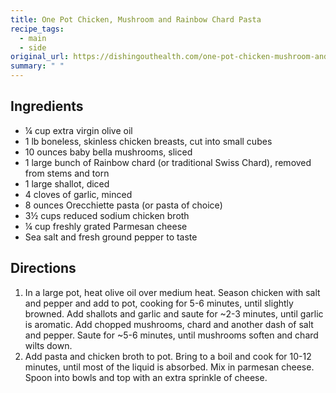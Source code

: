 ```yaml
---
title: One Pot Chicken, Mushroom and Rainbow Chard Pasta
recipe_tags:
  - main
  - side
original_url: https://dishingouthealth.com/one-pot-chicken-mushroom-and-rainbow-chard-pasta/
summary: " "
---
```


## Ingredients

* ¼ cup extra virgin olive oil
* 1 lb boneless, skinless chicken breasts, cut into small cubes
* 10 ounces baby bella mushrooms, sliced
* 1 large bunch of Rainbow chard (or traditional Swiss Chard), removed from stems and torn
* 1 large shallot, diced
* 4 cloves of garlic, minced
* 8 ounces Orecchiette pasta (or pasta of choice)
* 3½ cups reduced sodium chicken broth
* ¼ cup freshly grated Parmesan cheese
* Sea salt and fresh ground pepper to taste

## Directions


1. In a large pot, heat olive oil over medium heat. Season chicken with salt and pepper and add to pot, cooking for 5-6 minutes, until slightly browned. Add shallots and garlic and saute for ~2-3 minutes, until garlic is aromatic. Add chopped mushrooms, chard and another dash of salt and pepper. Saute for ~5-6 minutes, until mushrooms soften and chard wilts down.
1. Add pasta and chicken broth to pot. Bring to a boil and cook for 10-12 minutes, until most of the liquid is absorbed. Mix in parmesan cheese. Spoon into bowls and top with an extra sprinkle of cheese.